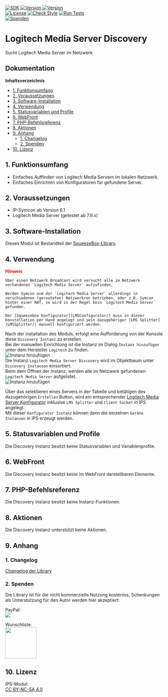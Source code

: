 [![SDK](https://img.shields.io/badge/Symcon-PHPModul-red.svg)](https://www.symcon.de/service/dokumentation/entwicklerbereich/sdk-tools/sdk-php/)
[![Version](https://img.shields.io/badge/Modul%20Version-3.70-blue.svg)](https://community.symcon.de/t/modul-squeezebox-release/46937)
[![Version](https://img.shields.io/badge/Symcon%20Version-6.1%20%3E-green.svg)](https://www.symcon.de/service/dokumentation/installation/migrationen/v60-v61-q1-2022/)  
[![License](https://img.shields.io/badge/License-CC%20BY--NC--SA%204.0-green.svg)](https://creativecommons.org/licenses/by-nc-sa/4.0/)
[![Check Style](https://github.com/Nall-chan/SqueezeBox/workflows/Check%20Style/badge.svg)](https://github.com/Nall-chan/SqueezeBox/actions) [![Run Tests](https://github.com/Nall-chan/SqueezeBox/workflows/Run%20Tests/badge.svg)](https://github.com/Nall-chan/SqueezeBox/actions)  
[![Spenden](https://www.paypalobjects.com/de_DE/DE/i/btn/btn_donate_SM.gif)](#2-spenden) 
# Logitech Media Server Discovery  <!-- omit in toc -->
Sucht Logitech Media Server im Netzwerk  

## Dokumentation  <!-- omit in toc -->

**Inhaltsverzeichnis**

- [1. Funktionsumfang](#1-funktionsumfang)
- [2. Voraussetzungen](#2-voraussetzungen)
- [3. Software-Installation](#3-software-installation)
- [4. Verwendung](#4-verwendung)
- [5. Statusvariablen und Profile](#5-statusvariablen-und-profile)
- [6. WebFront](#6-webfront)
- [7. PHP-Befehlsreferenz](#7-php-befehlsreferenz)
- [8. Aktionen](#8-aktionen)
- [9. Anhang](#9-anhang)
  - [1. Changelog](#1-changelog)
  - [2. Spenden](#2-spenden)
- [10. Lizenz](#10-lizenz)

## 1. Funktionsumfang

 - Einfaches Auffinden von Logitech Media Servern im lokalen Netzwerk.  
 - Einfaches Einrichten von Konfiguratoren für gefundene Server.  

## 2. Voraussetzungen

 - IP-Symcon ab Version 6.1
 - Logitech Media Server (getestet ab 7.9.x)

## 3. Software-Installation

 Dieses Modul ist Bestandteil der [SqueezeBox-Library](../README.md#3-software-installation).  

## 4. Verwendung

<span style="color:red">**Hinweis**</span>  
~~~~
Über einen Netzwerk Broadcast wird versucht alle im Netzwerk vorhandenen `Logitech Media Server` aufzufinden.  

Werden Symcon und der `Logitech Media Server` allerdings in verschiedenen (gerouteten) Netzwerkren betrieben, oder z.B. Symcon hinter einer NAT, so wird in der Regel kein `Logitech Media Server` gefunden.  

Der [Squeezebox Konfigurator](LMSConfigurator/) muss in dieser Konstellation per Hand angelegt und sein dazugehöriger [LMS Splitter](LMSSplitter/) manuell konfiguriert werden.  
~~~~  

Nach der installation des Moduls, erfolgt eine Aufforderung von der Konsole diese `Discovery Instanz` zu erstellen.  
Bei der manuellen Einrichtung ist die Instanz im Dialog `Instanz hinzufügen` unter dem Hersteller `Logitech` zu finden.  
![Instanz hinzufügen](imgs/add1.png)  
Die Instanz `Logitech Media Server Discovery` wird im Objektbaum unter `Discovery Instanzen` einsortiert.  
Beim dem Öffnen der Instanz, werden alle im Netzwerk gefundenen `Logitech Media Server` aufgelistet.  
![Instanz hinzufügen](imgs/conf1.png)  

Über das selektieren eines Servers in der Tabelle und betätigen des dazugehörigen `Erstellen` Button, wird ein entsprechender [Logitech Media Server Konfigurator](../LMSConfigurator/README.md) inklusive `LMS Splitter` und `Client Socket` in IPS angelegt.  
Mit dieser `Konfigurator Instanz` können dann die einzelnen `Geräte Instanzen` in IPS erzeugt werden.   

## 5. Statusvariablen und Profile

Die Discovery Instanz besitzt keine Statusvariablen und Variablenprofile.  

## 6. WebFront

Die Discovery Instanz besitzt keine im WebFront darstellbaren Elemente.  

## 7. PHP-Befehlsreferenz

Die Discovery Instanz besitzt keine Instanz-Funktionen.  

## 8. Aktionen

Die Discovery Instanz unterstützt keine Aktionen.  

## 9. Anhang

### 1. Changelog

[Changelog der Library](../README.md#3-changelog)

### 2. Spenden

Die Library ist für die nicht kommerzielle Nutzung kostenlos, Schenkungen als Unterstützung für den Autor werden hier akzeptiert:  

  PayPal:  
<a href="https://www.paypal.com/donate?hosted_button_id=G2SLW2MEMQZH2" target="_blank"><img src="https://www.paypalobjects.com/de_DE/DE/i/btn/btn_donate_LG.gif" border="0" /></a>  

  Wunschliste:  
<a href="https://www.amazon.de/hz/wishlist/ls/YU4AI9AQT9F?ref_=wl_share" target="_blank"><img src="https://upload.wikimedia.org/wikipedia/commons/4/4a/Amazon_icon.svg" border="0" width="100"/></a>  

## 10. Lizenz

  IPS-Modul:  
  [CC BY-NC-SA 4.0](https://creativecommons.org/licenses/by-nc-sa/4.0/)  
